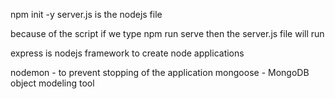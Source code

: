 npm init -y
server.js is the nodejs file

because of the script if we type npm run serve then the server.js file will run

express is nodejs framework to create node applications

nodemon - to prevent stopping of the application
mongoose - MongoDB object modeling tool